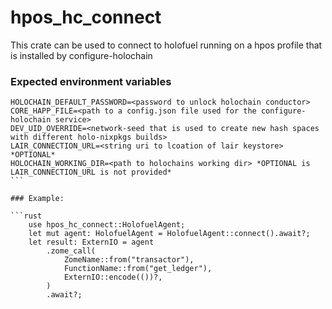 # hpos_hc_connect

This crate can be used to connect to holofuel running on a hpos profile that is installed by configure-holochain

### Expected environment variables

````
HOLOCHAIN_DEFAULT_PASSWORD=<password to unlock holochain conductor>
CORE_HAPP_FILE=<path to a config.json file used for the configure-holochain service>
DEV_UID_OVERRIDE=<network-seed that is used to create new hash spaces with different holo-nixpkgs builds>
LAIR_CONNECTION_URL=<string uri to lcoation of lair keystore> *OPTIONAL*
HOLOCHAIN_WORKING_DIR=<path to holochains working dir> *OPTIONAL is LAIR_CONNECTION_URL is not provided*
```

### Example:

```rust
    use hpos_hc_connect::HolofuelAgent;
    let mut agent: HolofuelAgent = HolofuelAgent::connect().await?;
    let result: ExternIO = agent
        .zome_call(
            ZomeName::from("transactor"),
            FunctionName::from("get_ledger"),
            ExternIO::encode(())?,
        )
        .await?;
````
